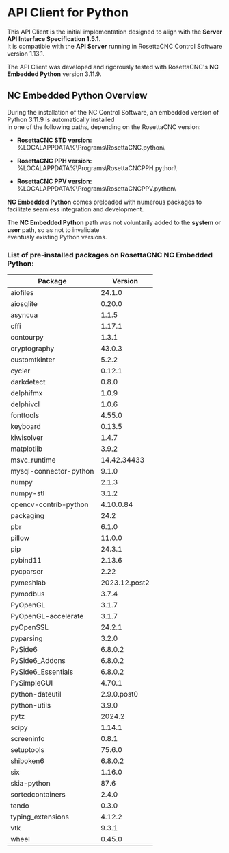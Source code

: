 ﻿# API Client for Python
This API Client is the initial implementation designed to align with the **Server API Interface Specification 1.5.1**.<br>
It is compatible with the **API Server** running in RosettaCNC Control Software version 1.13.1.

The API Client was developed and rigorously tested with RosettaCNC's **NC Embedded Python** version 3.11.9.

## NC Embedded Python Overview
During the installation of the NC Control Software, an embedded version of Python 3.11.9 is automatically installed<br>
in one of the following paths, depending on the RosettaCNC version:

- **RosettaCNC STD version:**<br>
  %LOCALAPPDATA%\Programs\RosettaCNC.python\

- **RosettaCNC PPH version:**<br>
  %LOCALAPPDATA%\Programs\RosettaCNCPPH.python\

- **RosettaCNC PPV version:**<br>
  %LOCALAPPDATA%\Programs\RosettaCNCPPV.python\

**NC Embedded Python** comes preloaded with numerous packages to facilitate seamless integration and development.

The **NC Embedded Python** path was not voluntarily added to the **system** or **user** path, so as not to invalidate<br>
eventualy existing Python versions.

### List of pre-installed packages on RosettaCNC NC Embedded Python:
|Package                |Version
|---------------------- |-------------
|aiofiles               |24.1.0
|aiosqlite              |0.20.0
|asyncua                |1.1.5
|cffi                   |1.17.1
|contourpy              |1.3.1
|cryptography           |43.0.3
|customtkinter          |5.2.2
|cycler                 |0.12.1
|darkdetect             |0.8.0
|delphifmx              |1.0.9
|delphivcl              |1.0.6
|fonttools              |4.55.0
|keyboard               |0.13.5
|kiwisolver             |1.4.7
|matplotlib             |3.9.2
|msvc_runtime           |14.42.34433
|mysql-connector-python |9.1.0
|numpy                  |2.1.3
|numpy-stl              |3.1.2
|opencv-contrib-python  |4.10.0.84
|packaging              |24.2
|pbr                    |6.1.0
|pillow                 |11.0.0
|pip                    |24.3.1
|pybind11               |2.13.6
|pycparser              |2.22
|pymeshlab              |2023.12.post2
|pymodbus               |3.7.4
|PyOpenGL               |3.1.7
|PyOpenGL-accelerate    |3.1.7
|pyOpenSSL              |24.2.1
|pyparsing              |3.2.0
|PySide6                |6.8.0.2
|PySide6_Addons         |6.8.0.2
|PySide6_Essentials     |6.8.0.2
|PySimpleGUI            |4.70.1
|python-dateutil        |2.9.0.post0
|python-utils           |3.9.0
|pytz                   |2024.2
|scipy                  |1.14.1
|screeninfo             |0.8.1
|setuptools             |75.6.0
|shiboken6              |6.8.0.2
|six                    |1.16.0
|skia-python            |87.6
|sortedcontainers       |2.4.0
|tendo                  |0.3.0
|typing_extensions      |4.12.2
|vtk                    |9.3.1
|wheel                  |0.45.0

